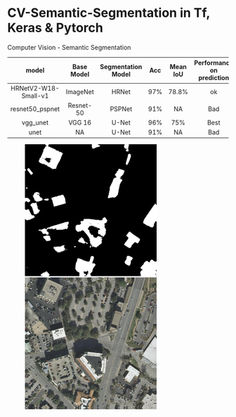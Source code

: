 # CV-Semantic-Segmentation in Tf, Keras & Pytorch   
Computer Vision - Semantic Segmentation


| model                | Base Model    | Segmentation Model | Acc  | Mean IoU | Performance on prediction |   
| :--:                 | :--:          | :--:               | :--: | :--:     | :--:   |  
| HRNetV2-W18-Small-v1 | ImageNet      | HRNet              | 97%  | 78.8%    | ok     | 
| resnet50_pspnet      | Resnet-50     | PSPNet             | 91%  | NA       | Bad    | 
| vgg_unet             | VGG 16        | U-Net              | 96%  | 75%      | Best   | 
| unet                 | NA            | U-Net              | 91%  | NA       | Bad    | 


<figure class="half">
    <img src="https://github.com/ccalvin97/CV-Semantic-Segmentation/blob/master/Picture/austin16_20_.png" width="300"/>
    <img src="https://github.com/ccalvin97/CV-Semantic-Segmentation/blob/master/Picture/austin16_20_1.png" width="300"/>
</figure>
